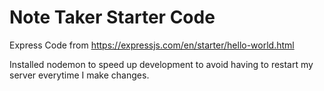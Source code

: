 # Note Taker Starter Code

Express Code from https://expressjs.com/en/starter/hello-world.html

Installed nodemon to speed up development to avoid having to restart my server everytime I make changes.